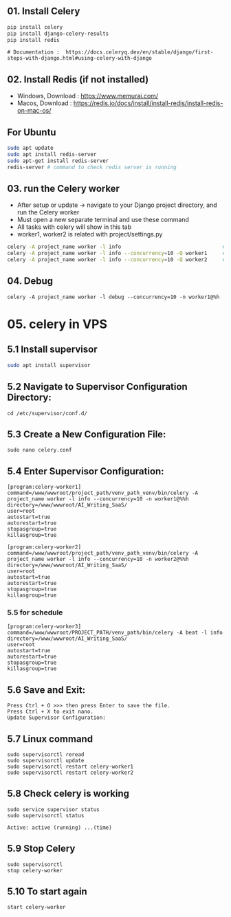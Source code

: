 ## 01. Install Celery
```bash
pip install celery
pip install django-celery-results
pip install redis
```
```
# Documentation :  https://docs.celeryq.dev/en/stable/django/first-steps-with-django.html#using-celery-with-django
```
## 02. Install Redis (if not installed)
- Windows, Download : https://www.memurai.com/
- Macos, Download   : https://redis.io/docs/install/install-redis/install-redis-on-mac-os/
## For Ubuntu
```bash
sudo apt update
sudo apt install redis-server
sudo apt-get install redis-server
redis-server # command to check redis server is running
```
## 03. run the Celery worker
- After setup or update -> navigate to your Django project directory, and run the Celery worker
- Must open a new separate terminal and use these command
- All tasks with celery will show in this tab
- worker1, worker2 is related with project/settings.py
```bash
celery -A project_name worker -l info                                 # replace project name (-l info or --loglevel=info )
celery -A project_name worker -l info --concurrency=10 -Q worker1     # Running 10 task in worker1 
celery -A project_name worker -l info --concurrency=10 -Q worker2     # Running 10 task in worker2
```

## 04. Debug
```
celery -A project_name worker -l debug --concurrency=10 -n worker1@%h
```
# 05. celery in VPS
## 5.1 Install supervisor
```bash
sudo apt install supervisor
```

## 5.2 Navigate to Supervisor Configuration Directory:
```
cd /etc/supervisor/conf.d/
```
## 5.3 Create a New Configuration File:
``
sudo nano celery.conf
``
## 5.4 Enter Supervisor Configuration:
```
[program:celery-worker1]
command=/www/wwwroot/project_path/venv_path_venv/bin/celery -A project_name worker -l info --concurrency=10 -n worker1@%%h
directory=/www/wwwroot/AI_Writing_SaaS/
user=root
autostart=true
autorestart=true
stopasgroup=true
killasgroup=true

[program:celery-worker2]
command=/www/wwwroot/project_path/venv_path_venv/bin/celery -A project_name worker -l info --concurrency=10 -n worker2@%%h
directory=/www/wwwroot/AI_Writing_SaaS/
user=root
autostart=true
autorestart=true
stopasgroup=true
killasgroup=true
```
### 5.5 for schedule
```
[program:celery-worker3]
command=/www/wwwroot/PROJECT_PATH/venv_path/bin/celery -A beat -l info
directory=/www/wwwroot/AI_Writing_SaaS/
user=root
autostart=true
autorestart=true
stopasgroup=true
killasgroup=true
```
## 5.6 Save and Exit:
```
Press Ctrl + O >>> then press Enter to save the file.
Press Ctrl + X to exit nano.
Update Supervisor Configuration:
```
## 5.7 Linux command
```
sudo supervisorctl reread
sudo supervisorctl update
sudo supervisorctl restart celery-worker1
sudo supervisorctl restart celery-worker2
```
## 5.8 Check celery is working
```
sudo service supervisor status
sudo supervisorctl status
```
```
Active: active (running) ...(time)
```
## 5.9 Stop Celery
```
sudo supervisorctl
stop celery-worker
```
## 5.10 To start again
```
start celery-worker
```

